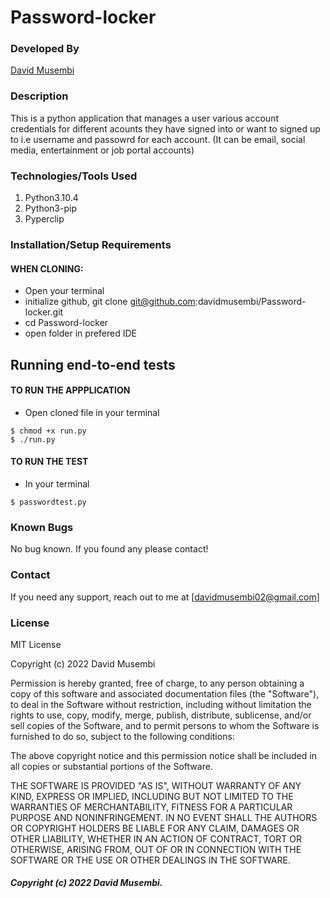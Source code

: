 # Password-locker

### Developed By
[David Musembi](https://github.com/davidmusembi)

### Description
This is a python application that manages a user various account credentials for different acounts they have signed into or want to signed up to i.e username and passowrd for each account. (It can be email, social media, entertainment or job portal accounts)


### Technologies/Tools Used

1. Python3.10.4
2. Python3-pip
3. Pyperclip 

### Installation/Setup Requirements

#### WHEN CLONING:
* Open your terminal
* initialize github, git clone git@github.com:davidmusembi/Password-locker.git
* cd Password-locker
* open folder in prefered IDE

## Running end-to-end tests

#### TO RUN THE APPPLICATION
* Open cloned file in your terminal
```
$ chmod +x run.py
$ ./run.py
```
#### TO RUN THE TEST
* In your terminal
```
$ passwordtest.py
```

### Known Bugs
No bug known. If you found any please contact!

### Contact
If you need any support, reach out to me at [davidmusembi02@gmail.com]


### License
MIT License

Copyright (c) 2022 David Musembi

Permission is hereby granted, free of charge, to any person obtaining a copy
of this software and associated documentation files (the "Software"), to deal
in the Software without restriction, including without limitation the rights
to use, copy, modify, merge, publish, distribute, sublicense, and/or sell
copies of the Software, and to permit persons to whom the Software is
furnished to do so, subject to the following conditions:

The above copyright notice and this permission notice shall be included in all
copies or substantial portions of the Software.

THE SOFTWARE IS PROVIDED "AS IS", WITHOUT WARRANTY OF ANY KIND, EXPRESS OR
IMPLIED, INCLUDING BUT NOT LIMITED TO THE WARRANTIES OF MERCHANTABILITY,
FITNESS FOR A PARTICULAR PURPOSE AND NONINFRINGEMENT. IN NO EVENT SHALL THE
AUTHORS OR COPYRIGHT HOLDERS BE LIABLE FOR ANY CLAIM, DAMAGES OR OTHER
LIABILITY, WHETHER IN AN ACTION OF CONTRACT, TORT OR OTHERWISE, ARISING FROM,
OUT OF OR IN CONNECTION WITH THE SOFTWARE OR THE USE OR OTHER DEALINGS IN THE
SOFTWARE.


##### Copyright (c) 2022 David Musembi.
